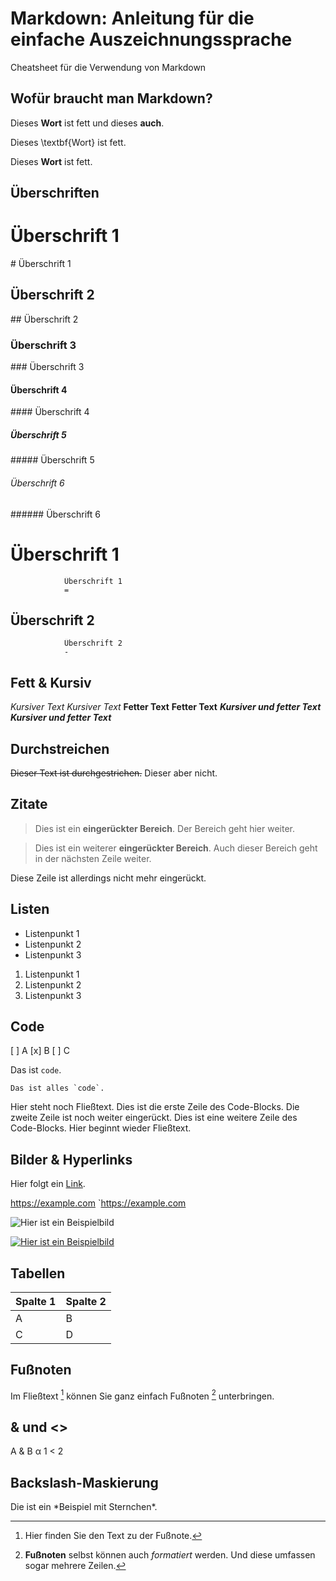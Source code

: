 # Markdown: Anleitung für die einfache Auszeichnungssprache
Cheatsheet für die Verwendung von Markdown

## Wofür braucht man Markdown?
<p>Dieses <b>Wort</b> ist fett und dieses <strong>auch</strong>.</p>

Dieses \textbf{Wort} ist fett.

Dieses **Wort** ist fett.

## Überschriften

# Überschrift 1
\# Überschrift 1
## Überschrift 2
\#\# Überschrift 2
### Überschrift 3
\#\#\# Überschrift 3
#### Überschrift 4
\#\#\#\# Überschrift 4
##### Überschrift 5
\#\#\#\#\# Überschrift 5
###### Überschrift 6
\#\#\#\#\#\# Überschrift 6


Überschrift 1
=

                Überschrift 1
                =

Überschrift 2
-

                Überschrift 2
                -

## Fett & Kursiv
*Kursiver Text*
_Kursiver Text_
**Fetter Text**
__Fetter Text__
***Kursiver und fetter Text***
___Kursiver und fetter Text___

## Durchstreichen
~~Dieser Text ist durchgestrichen.~~ Dieser aber nicht.

## Zitate
>Dies ist ein **eingerückter Bereich**.
>Der Bereich geht hier weiter.

>Dies ist ein weiterer **eingerückter Bereich**.
Auch dieser Bereich geht in der nächsten Zeile weiter.

Diese Zeile ist allerdings nicht mehr eingerückt.

## Listen
- Listenpunkt 1
- Listenpunkt 2
- Listenpunkt 3

1. Listenpunkt 1
2. Listenpunkt 2
3. Listenpunkt 3


## Code
[ ] A
[x] B
[ ] C


Das ist `code`.

``Das ist alles `code`.``

Hier steht noch Fließtext.
  Dies ist die erste Zeile des Code-Blocks.
     Die zweite Zeile ist noch weiter eingerückt.
  Dies ist eine weitere Zeile des Code-Blocks.
Hier beginnt wieder Fließtext.

## Bilder & Hyperlinks
Hier folgt ein [Link](https://example.com/ "Optionaler Linktitel").

<https://example.com>
`https://example.com

![Hier ist ein Beispielbild](https://example.com/bild.jpg)

[![Hier ist ein Beispielbild](https://example.com/bild.jpg)](https://example.com)

## Tabellen

|Spalte 1|Spalte 2|
|--------|--------|
|    A    |    B    |
|    C    |    D    |

## Fußnoten
Im Fließtext [^1] können Sie ganz einfach Fußnoten [^2] unterbringen.
[^1]: Hier finden Sie den Text zu der Fußnote.
[^2]: **Fußnoten** selbst können auch *formatiert* werden.
Und diese umfassen sogar mehrere Zeilen.

## & und <>
A & B
&alpha;
1 < 2
<p>

## Backslash-Maskierung
Die ist ein \*Beispiel mit Sternchen\*.